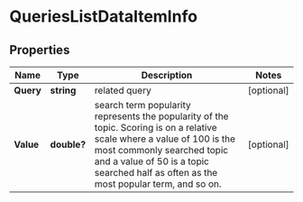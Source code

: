 # QueriesListDataItemInfo


## Properties

| Name | Type | Description | Notes |
|------------ | ------------- | ------------- | -------------|
**Query** | **string** | related query |[optional]|
**Value** | **double?** | search term popularity<br>represents the popularity of the topic. Scoring is on a relative scale where a value of 100 is the most commonly searched topic and a value of 50 is a topic searched half as often as the most popular term, and so on. |[optional]|
